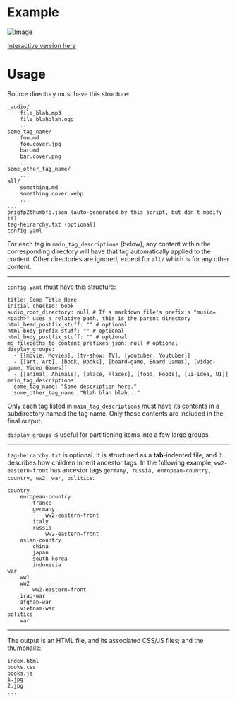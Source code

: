 # Example

![Image](https://github.com/user-attachments/assets/ddf782d8-611c-4431-a171-0b01bcbd6f2a)

[Interactive version here](https://agray.org/bookrevs/)

# Usage

Source directory must have this structure:

    _audio/
        file_blah.mp3
        file_blahblah.ogg
        ...
    some_tag_name/
        foo.md
        foo.cover.jpg
        bar.md
        bar.cover.png
        ...
    some_other_tag_name/
        ...
    all/
        something.md
        something.cover.webp
        ...
    ...
    origfp2thumbfp.json (auto-generated by this script, but don't modify it)
    tag-heirarchy.txt (optional)
    config.yaml

For each tag in `main_tag_descriptions` (below), any content within the corresponding directory will have that tag automatically applied to the content. Other directories are ignored, except for `all/` which is for any other content.

***

`config.yaml` must have this structure:

    title: Some Title Here
    initial_checked: book
    audio_root_directory: null # If a markdown file's prefix's "music=<path>" uses a relative path, this is the parent directory
    html_head_postfix_stuff: "" # optional
    html_body_prefix_stuff: "" # optional
    html_body_postfix_stuff: "" # optional
    md_filepaths_to_content_prefixes_json: null # optional
    display_groups:
      - [[movie, Movies], [tv-show: TV], [youtuber, Youtuber]]
      - [[art, Art], [book, Books], [board-game, Board Games], [video-game, Video Games]]
      - [[animal, Animals], [place, Places], [food, Foods], [ui-idea, UI]]
    main_tag_descriptions:
      some_tag_name: "Some description here."
      some_other_tag_name: "Blah blah blah..."

Only each tag listed in `main_tag_descriptions` must have its contents in a subdirectory named the tag name. Only these contents are included in the final output.

`display_groups` is useful for partitioning items into a few large groups.

***

`tag-heirarchy.txt` is optional. It is structured as a **tab**-indented file, and it describes how children inherit ancestor tags. In the following example, `ww2-eastern-front` has ancestor tags `germany, russia, european-country, country, ww2, war, politics`:

    country
        european-country
            france
            germany
                ww2-eastern-front
            italy
            russia
                ww2-eastern-front
        asian-country
            china
            japan
            south-korea
            indonesia
    war
        ww1
        ww2
            ww2-eastern-front
        iraq-war
        afghan-war
        vietnam-war
    politics
        war

***

The output is an HTML file, and its associated CSS/JS files; and the thumbnails:

    index.html
    books.css
    books.js
    1.jpg
    2.jpg
    ...